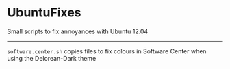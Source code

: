 UbuntuFixes
===========

Small scripts to fix annoyances with Ubuntu 12.04

***

`software.center.sh` copies files to fix colours in Software Center when using the Delorean-Dark theme
